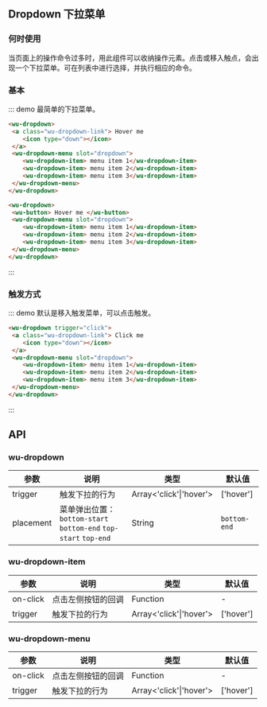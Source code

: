 ## Dropdown 下拉菜单

### 何时使用

当页面上的操作命令过多时，用此组件可以收纳操作元素。点击或移入触点，会出现一个下拉菜单。可在列表中进行选择，并执行相应的命令。

### 基本

::: demo 最简单的下拉菜单。

```html
<wu-dropdown>
 <a class="wu-dropdown-link"> Hover me
 	<icon type="down"></icon>
 </a>
 <wu-dropdown-menu slot="dropdown">
 	<wu-dropdown-item> menu item 1</wu-dropdown-item>
 	<wu-dropdown-item> menu item 2</wu-dropdown-item>
 	<wu-dropdown-item> menu item 3</wu-dropdown-item>
 </wu-dropdown-menu>
</wu-dropdown>

<wu-dropdown>
 <wu-button> Hover me </wu-button>
 <wu-dropdown-menu slot="dropdown">
 	<wu-dropdown-item> menu item 1</wu-dropdown-item>
 	<wu-dropdown-item> menu item 2</wu-dropdown-item>
 	<wu-dropdown-item> menu item 3</wu-dropdown-item>
 </wu-dropdown-menu>
</wu-dropdown>
```
:::

### 触发方式

::: demo 默认是移入触发菜单，可以点击触发。

```html
<wu-dropdown trigger="click">
 <a class="wu-dropdown-link"> Click me
 	<icon type="down"></icon>
 </a>
 <wu-dropdown-menu slot="dropdown">
 	<wu-dropdown-item> menu item 1</wu-dropdown-item>
 	<wu-dropdown-item> menu item 2</wu-dropdown-item>
 	<wu-dropdown-item> menu item 3</wu-dropdown-item>
 </wu-dropdown-menu>
</wu-dropdown>
```
:::

## API

### wu-dropdown

| 参数        | 说明             | 类型               | 默认值       |
|-------------|------------------|--------------------|--------------|
| trigger     | 触发下拉的行为   | Array<'click'\|'hover'> | ['hover']        |
| placement | 菜单弹出位置：`bottom-start` `bottom-end` `top-start` `top-end`|  String | `bottom-end`
### wu-dropdown-item

| 参数        | 说明             | 类型               | 默认值       |
|-------------|------------------|--------------------|--------------|
| on-click     | 点击左侧按钮的回调 | Function   | - |
| trigger     | 触发下拉的行为   | Array<'click'\|'hover'> | ['hover']        |

### wu-dropdown-menu

| 参数        | 说明             | 类型               | 默认值       |
|-------------|------------------|--------------------|--------------|
| on-click     | 点击左侧按钮的回调 | Function   | - |
| trigger     | 触发下拉的行为   | Array<'click'\|'hover'> | ['hover']        |
